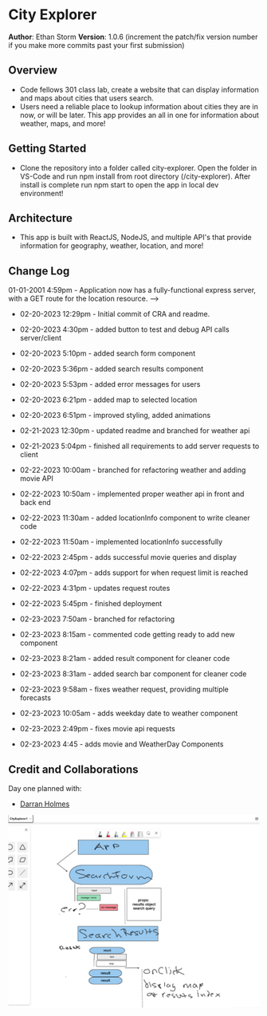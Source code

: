 # City Explorer

**Author**: Ethan Storm
**Version**: 1.0.6 (increment the patch/fix version number if you make more commits past your first submission)

## Overview

- Code fellows 301 class lab, create a website that can display information and maps about cities that users search.
- Users need a reliable place to lookup information about cities they are in now, or will be later. This app provides an all in one for information about weather, maps, and more!

## Getting Started

- Clone the repository into a folder called city-explorer. Open the folder in VS-Code and run npm install from root directory (/city-explorer). After install is complete run npm start to open the app in local dev environment!

## Architecture

<!-- Provide a detailed description of the application design. What technologies (languages, libraries, etc) you're using, and any other relevant design information. -->

- This app is built with ReactJS, NodeJS, and multiple API's that provide information for geography, weather, location, and more!

## Change Log

01-01-2001 4:59pm - Application now has a fully-functional express server, with a GET route for the location resource. -->

- 02-20-2023 12:29pm - Initial commit of CRA and readme.
- 02-20-2023 4:30pm - added button to test and debug API calls server/client
- 02-20-2023 5:10pm - added search form component
- 02-20-2023 5:36pm - added search results component
- 02-20-2023 5:53pm - added error messages for users
- 02-20-2023 6:21pm - added map to selected location
- 02-20-2023 6:51pm - improved styling, added animations

- 02-21-2023 12:30pm - updated readme and branched for weather api
- 02-21-2023 5:04pm - finished all requirements to add server requests to client

- 02-22-2023 10:00am - branched for refactoring weather and adding movie API
- 02-22-2023 10:50am - implemented proper weather api in front and back end
- 02-22-2023 11:30am - added locationInfo component to write cleaner code
- 02-22-2023 11:50am - implemented locationInfo successfully
- 02-22-2023 2:45pm - adds successful movie queries and display
- 02-22-2023 4:07pm - adds support for when request limit is reached
- 02-22-2023 4:31pm - updates request routes
- 02-22-2023 5:45pm - finished deployment

- 02-23-2023 7:50am - branched for refactoring
- 02-23-2023 8:15am - commented code getting ready to add new component
- 02-23-2023 8:21am - added result component for cleaner code
- 02-23-2023 8:31am - added search bar component for cleaner code
- 02-23-2023 9:58am - fixes weather request, providing multiple forecasts
- 02-23-2023 10:05am - adds weekday date to weather component
- 02-23-2023 2:49pm - fixes movie api requests
- 02-23-2023 4:45 - adds movie and WeatherDay Components

## Credit and Collaborations

Day one planned with:

- [Darran Holmes](https://github.com/darranholmes74)

![Whiteboard plan](./whiteboards/CityExplorer1.png)
